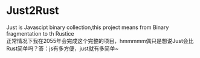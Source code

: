 # Just2Rust
Just is Javascipt binary collection,this project means from Binary fragmentation to th Rustice  
正常情况下我在2055年会完成这个完整的项目，hmmmmm偶只是想说Just会比Rust简单吗？答：js有多方便，just就有多简单~

